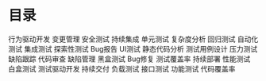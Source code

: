 # 目录
行为驱动开发
变更管理
安全测试
持续集成
单元测试
复杂度分析
回归测试
自动化测试
集成测试
探索性测试
Bug报告
UI测试
静态代码分析
测试用例设计
压力测试
缺陷跟踪
代码审查
缺陷管理
黑盒测试
Bug修复
测试覆盖率
持续部署
性能测试
白盒测试
测试驱动开发
持续交付
负载测试
接口测试
功能测试
代码覆盖率